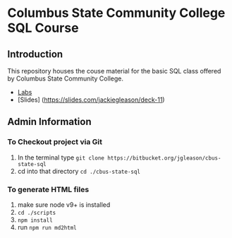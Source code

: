 # Columbus State Community College SQL Course #

## Introduction ##

This repository houses the couse material for the basic SQL class offered by Columbus State Community College.

* [Labs](./labs/README.md)
* [Slides] (https://slides.com/jackiegleason/deck-11)

## Admin Information ##

### To Checkout project via Git

1. In the terminal type `git clone https://bitbucket.org/jgleason/cbus-state-sql`
2. cd into that directory `cd ./cbus-state-sql`

### To generate HTML files ###

1. make sure node v9+ is installed  
2. `cd ./scripts`
3. `npm install` 
4. run `npm run md2html` 
